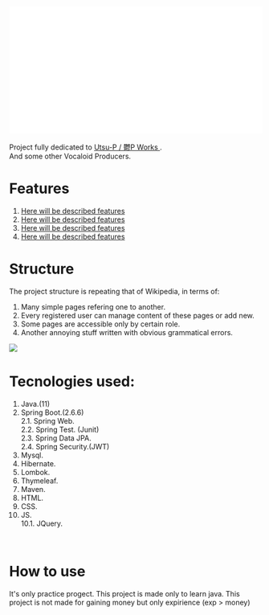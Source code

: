 <div align="center">
    <img src="src/main/resources/readme_resources/full-glitch-logo.svg" alt="css-in-readme">
</div>

Project fully dedicated to <a href="https://www.youtube.com/c/utsupofficial"> Utsu-P / 鬱P Works </a>.<br>
And some other Vocaloid Producers.

# Features
1. <a href="#this-is-only-practice-project">Here will be described features</a>
2. <a href="#this-is-only-practice-project">Here will be described features</a>
3. <a href="#this-is-only-practice-project">Here will be described features</a>
4. <a href="#this-is-only-practice-project">Here will be described features</a>

# Structure 

The project structure is repeating that of Wikipedia, in terms of:
1) Many simple pages refering one to another.
2) Every registered user can manage content of these pages or add new.
3) Some pages are accessible only by certain role.
4) Another annoying stuff written with obvious grammatical errors.

<img src="https://i.ytimg.com/vi/siQxhzOksWU/maxresdefault.jpg"></img>

# Tecnologies used: 
1. Java.(11)
2. Spring Boot.(2.6.6)      <br>
2.1. Spring Web.            <br>
2.2. Spring Test. (Junit)   <br>
2.3. Spring Data JPA.       <br>
2.4. Spring Security.(JWT)  <br>
3. Mysql.
4. Hibernate.
5. Lombok.
6. Thymeleaf.
7. Maven.
8. HTML.
9. CSS.
10. JS.                     
10.1. JQuery.<br>
<br>

# How to use

<div id="this-is-only-practice-project"> It's only practice progect. This project is made only to learn java. This project is not made for gaining money but only expirience (exp > money) </div>
